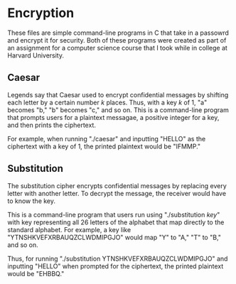 # Encryption
These files are simple command-line programs in C that take in a passowrd and encrypt it for security. Both of these programs were created as part of an assignment for a computer science course that I took while in college at Harvard University.

## Caesar
Legends say that Caesar used to encrypt confidential messages by shifting each letter by a certain number *k* places. Thus, with a key *k* of 1, "a" becomes "b," "b" becomes "c," and so on. This is a command-line program that prompts users for a plaintext messagae, a positive integer for a key, and then prints the ciphertext. 

For example, when running "./caesar" and inputting "HELLO" as the ciphertext with a key of 1, the printed plaintext would be "IFMMP."

## Substitution
The substitution cipher encrypts confidential messages by replacing every letter with another letter. To decrypt the message, the receiver would have to know the key. 

This is a command-line program that users run using "./substitution *key*" with key representing all 26 letters of the alphabet that map directly to the standard alphabet. For example, a key like "YTNSHKVEFXRBAUQZCLWDMIPGJO" would map "Y" to "A," "T" to "B," and so on. 

Thus, for running "./substitution YTNSHKVEFXRBAUQZCLWDMIPGJO" and inputting "HELLO" when prompted for the ciphertext, the printed plaintext would be "EHBBQ."
